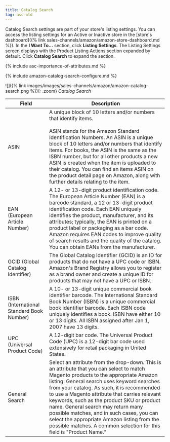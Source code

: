 ```yaml
---
title: Catalog Search
tag: asc-old
---
```



Catalog Search settings are part of your store's listing settings. You can access the listing settings for an Active or Inactive store in the [store's dashboard]({% link sales-channels/amazon/amazon-store-dashboard.md %}). In the **I Want To...** section, click **Listing Settings**. The Listing Settings screen displays with the Product Listing Actions section expanded by default. Click **Catalog Search** to expand the section.

{% include asc-importance-of-attributes.md %}

{% include amazon-catalog-search-configure.md %}

 ![]({% link images/images/sales-channels/amazon/amazon-catalog-search.png %}){: .zoom}
 _Catalog Search_

|Field|Description|
|--- |--- |
|ASIN|A unique block of 10 letters and/or numbers that identify items.<br/><br/>ASIN stands for the Amazon Standard Identification Numbers. An ASIN is a unique block of 10 letters and/or numbers that identify items. For books, the ASIN is the same as the ISBN number, but for all other products a new ASIN is created when the item is uploaded to their catalog. You can find an items ASIN on the product detail page on Amazon, along with further details relating to the item. |
|EAN (European Article Number)|A 12- or 13-digit product identification code. The European Article Number (EAN) is a barcode standard, a 12 or 13-digit product identification code. Each EAN uniquely identifies the product, manufacturer, and its attributes; typically, the EAN is printed on a product label or packaging as a bar code. Amazon requires EAN codes to improve quality of search results and the quality of the catalog. You can obtain EANs from the manufacturer. |
|GCID (Global Catalog Identifier)|The Global Catalog Identifier (GCID) is an ID for products that do not have a UPC code or ISBN. Amazon's Brand Registry allows you to register as a brand owner and create a unique ID for products that may not have a UPC or ISBN. |
|ISBN (International Standard Book Number)|A 10- or 13-digit unique commercial book identifier barcode. The International Standard Book Number (ISBN) is a unique commercial book identifier barcode. Each ISBN code uniquely identifies a book. ISBN have either 10 or 13 digits. All ISBN assigned after Jan 1, 2007 have 13 digits. |
|UPC (Universal Product Code)|A 12-digit bar code. The Universal Product Code (UPC) is a 12-digit bar code used extensively for retail packaging in United States. |
|General Search|Select an attribute from the drop-down. This is an attribute that you can select to match Magento products to the appropriate Amazon listing. General search uses keyword searches from your catalog. As such, it is recommended to use a Magento attribute that carries relevant keywords, such as the product SKU or product name. General search may return many possible matches, and in such cases, you can select the appropriate Amazon listing from the possible matches. A common selection for this field is "Product Name." |
